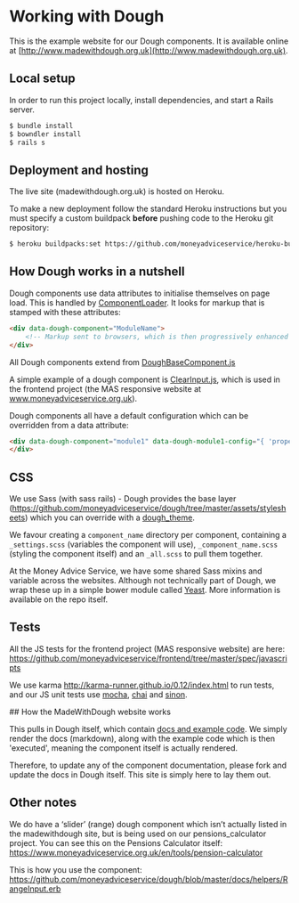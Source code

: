 # Working with Dough

This is the example website for our Dough components. It is available online at [http://www.madewithdough.org.uk](http://www.madewithdough.org.uk).

## Local setup

In order to run this project locally, install dependencies, and start a Rails server.
```sh
$ bundle install
$ bowndler install
$ rails s
```
## Deployment and hosting

The live site (madewithdough.org.uk) is hosted on Heroku.

To make a new deployment follow the standard Heroku instructions but you must specify a custom buildpack **before** pushing code to the Heroku git repository:

```sh
$ heroku buildpacks:set https://github.com/moneyadviceservice/heroku-buildpack-ruby-bowndler
```

## How Dough works in a nutshell

Dough components use data attributes to initialise themselves on page load. This is handled by [ComponentLoader](https://github.com/moneyadviceservice/dough/blob/master/assets/js/lib/componentLoader.js). It looks for markup that is stamped with these attributes:

```html
<div data-dough-component="ModuleName">
	<!-- Markup sent to browsers, which is then progressively enhanced by Dough's JS. -->
</div>
```

All Dough components extend from [DoughBaseComponent.js](https://github.com/moneyadviceservice/dough/blob/master/assets/js/components/DoughBaseComponent.js)

A simple example of a dough component is [ClearInput.js](https://github.com/moneyadviceservice/frontend/blob/master/app/assets/javascripts/components/ClearInput.js), which is used in the frontend project (the MAS responsive website at www.moneyadviceservice.org.uk).

Dough components all have a default configuration which can be overridden from a data attribute:

```html
<div data-dough-component="module1" data-dough-module1-config="{ 'property': 'value' }">
</div>
```

## CSS

We use Sass (with sass rails) - Dough provides the base layer (https://github.com/moneyadviceservice/dough/tree/master/assets/stylesheets) which you can override with a [dough_theme](https://github.com/moneyadviceservice/frontend/tree/master/app/assets/stylesheets/components/dough_theme). 

We favour creating a `component_name` directory per component, containing a `_settings.scss` (variables the component will use), `_component_name.scss` (styling the component itself) and an `_all.scss` to pull them together.

At the Money Advice Service, we have some shared Sass mixins and variable across the websites. Although not technically part of Dough, we wrap these up in a simple bower module called [Yeast](https://github.com/moneyadviceservice/yeast). More information is available on the repo itself.

## Tests

All the JS tests for the frontend project (MAS responsive website) are here: https://github.com/moneyadviceservice/frontend/tree/master/spec/javascripts

We use karma http://karma-runner.github.io/0.12/index.html to run tests, and our JS unit tests use [mocha](http://mochajs.org/), [chai](http://chaijs.com/) and [sinon](http://sinonjs.org/).

## How the MadeWithDough website works

This pulls in Dough itself, which contain [docs and example code](https://github.com/moneyadviceservice/dough/tree/master/docs). We simply render the docs (markdown), along with the example code which is then 'executed', meaning the component itself is actually rendered.

Therefore, to update any of the component documentation, please fork and update the docs in Dough itself. This site is simply here to lay them out.

## Other notes

We do have a ‘slider’ (range) dough component which isn’t actually listed in the madewithdough site, but is being used on our pensions_calculator project. You can see this on the Pensions Calculator itself: https://www.moneyadviceservice.org.uk/en/tools/pension-calculator

This is how you use the component: https://github.com/moneyadviceservice/dough/blob/master/docs/helpers/RangeInput.erb
